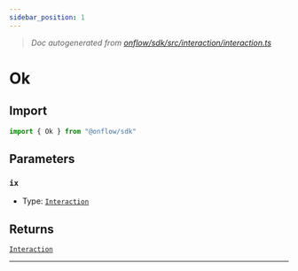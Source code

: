 ```yaml
---
sidebar_position: 1
---
```


> _Doc autogenerated from [onflow/sdk/src/interaction/interaction.ts](https://github.com/onflow/fcl-js/tree/master/packages/sdk/src/interaction/interaction.ts)_

# Ok


## Import

```typescript
import { Ok } from "@onflow/sdk"
```


## Parameters

### `ix` 
- Type: [`Interaction`](../types#interaction)



## Returns

[`Interaction`](../types#interaction)


---
